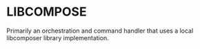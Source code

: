 LIBCOMPOSE
==========

Primarily an orchestration and command handler that uses a 
local libcomposer library implementation.
